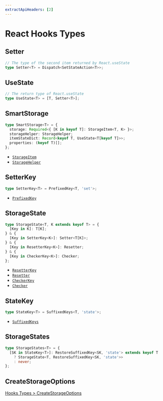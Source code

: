 ```yaml
---
extractApiHeaders: [2]
---
```


# React Hooks Types

## Setter

<CodeScroll>

```ts
// The type of the second item returned by React.useState
type Setter<T> = Dispatch<SetStateAction<T>>;
```

</CodeScroll>

## UseState

<CodeScroll>

```ts
// The return type of React.useState
type UseState<T> = [T, Setter<T>];
```

</CodeScroll>

## SmartStorage

<CodeScroll>

```ts
type SmartStorage<T> = {
  storage: Required<{ [K in keyof T]: StorageItem<T, K> }>;
  storageHelper: StorageHelper;
  itemStateDict: Record<keyof T, UseState<T[keyof T]>>;
  properties: (keyof T)[];
};
```

</CodeScroll>

<ReferencedTypes>

- [`StorageItem`](hooks.html#storageitem)
- [`StorageHelper`](hooks.html#storagehelper)

</ReferencedTypes>

<Divider />

## SetterKey

<CodeScroll>

```ts
type SetterKey<T> = PrefixedKey<T, 'set'>;
```

</CodeScroll>

<ReferencedTypes>

- [`PrefixedKey`](shared.html#prefixedkey)

</ReferencedTypes>

## StorageState

<CodeScroll>

```ts
type StorageState<T, K extends keyof T> = {
  [Key in K]: T[K];
} & {
  [Key in SetterKey<K>]: Setter<T[K]>;
} & {
  [Key in ResetterKey<K>]: Resetter;
} & {
  [Key in CheckerKey<K>]: Checker;
};
```

</CodeScroll>

<ReferencedTypes>

- [`ResetterKey`](shared.html#resetterkey)
- [`Resetter`](shared.html#resetter)
- [`CheckerKey`](shared.md#checkerkey)
- [`Checker`](shared.html#checker)

</ReferencedTypes>

## StateKey

<CodeScroll>

```ts
type StateKey<T> = SuffixedKeys<T, 'state'>;
```

</CodeScroll>

<ReferencedTypes>

- [`SuffixedKeys`](shared.html#suffixedkeys)

</ReferencedTypes>

## StorageStates

<CodeScroll>

```ts
type StorageStates<T> = {
  [SK in StateKey<T>]: RestoreSuffixedKey<SK, 'state'> extends keyof T
    ? StorageState<T, RestoreSuffixedKey<SK, 'state'>>
    : never;
};
```

</CodeScroll>

<Divider />

## CreateStorageOptions

[Hooks Types > CreateStorageOptions](./hooks.html#createstorageoptions)
